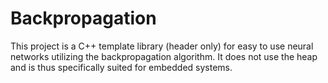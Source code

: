 # Backpropagation

This project is a C++ template library (header only) for easy to use neural networks utilizing the backpropagation algorithm. It does not use the heap and is thus specifically suited for embedded systems.
